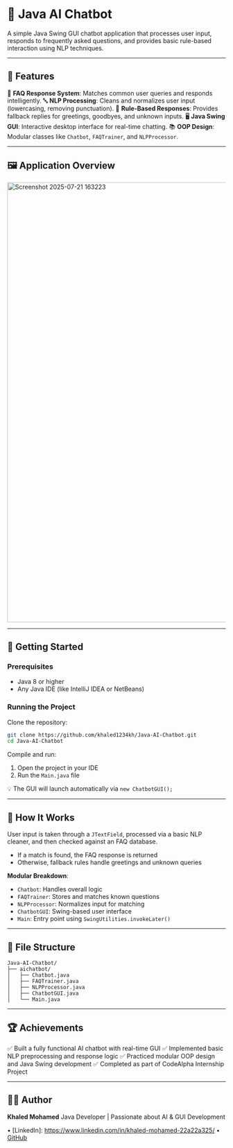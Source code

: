 # 🤖 Java AI Chatbot

A simple Java Swing GUI chatbot application that processes user input, responds to frequently asked questions, and provides basic rule-based interaction using NLP techniques.

---

## 📌 Features

🧠 **FAQ Response System**: Matches common user queries and responds intelligently.
🔤 **NLP Processing**: Cleans and normalizes user input (lowercasing, removing punctuation).
💬 **Rule-Based Responses**: Provides fallback replies for greetings, goodbyes, and unknown inputs.
🖥️ **Java Swing GUI**: Interactive desktop interface for real-time chatting.
📚 **OOP Design**: Modular classes like `Chatbot`, `FAQTrainer`, and `NLPProcessor`.

---

## 🖼️ Application Overview
<img width="1915" height="1015" alt="Screenshot 2025-07-21 163223" src="https://github.com/user-attachments/assets/76fa4acc-740e-49ae-8e3f-94e183fdcd7d" />



---

## 🚀 Getting Started

### Prerequisites

* Java 8 or higher
* Any Java IDE (like IntelliJ IDEA or NetBeans)

### Running the Project

Clone the repository:

```bash
git clone https://github.com/khaled1234kh/Java-AI-Chatbot.git  
cd Java-AI-Chatbot
```

Compile and run:

1. Open the project in your IDE
2. Run the `Main.java` file

💡 The GUI will launch automatically via `new ChatbotGUI();`

---

## 🧠 How It Works

User input is taken through a `JTextField`, processed via a basic NLP cleaner, and then checked against an FAQ database.

* If a match is found, the FAQ response is returned
* Otherwise, fallback rules handle greetings and unknown queries

**Modular Breakdown**:

* `Chatbot`: Handles overall logic
* `FAQTrainer`: Stores and matches known questions
* `NLPProcessor`: Normalizes input for matching
* `ChatbotGUI`: Swing-based user interface
* `Main`: Entry point using `SwingUtilities.invokeLater()`

---

## 📂 File Structure

```
Java-AI-Chatbot/
├── aichatbot/
│   ├── Chatbot.java
│   ├── FAQTrainer.java
│   ├── NLPProcessor.java
│   ├── ChatbotGUI.java
│   └── Main.java
```

---

## 🏆 Achievements

✅ Built a fully functional AI chatbot with real-time GUI
✅ Implemented basic NLP preprocessing and response logic
✅ Practiced modular OOP design and Java Swing development
✅ Completed as part of CodeAlpha Internship Project

---

## 👨‍💻 Author

**Khaled Mohamed**
Java Developer | Passionate about AI & GUI Development

• [LinkedIn]: https://www.linkedin.com/in/khaled-mohamed-22a22a325/ 
• [GitHub](https://github.com/khaled1234kh)
